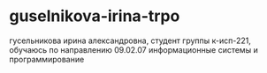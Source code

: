 # guselnikova-irina-trpo
гусельникова ирина александровна, студент группы к-исп-221, обучаюсь по направлению 09.02.07 информационные системы и программирование
